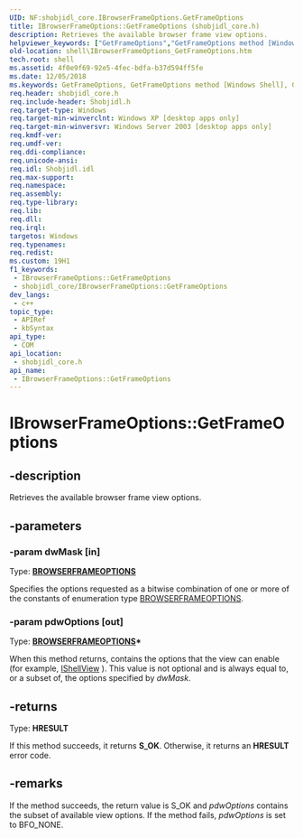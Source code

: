 ```yaml
---
UID: NF:shobjidl_core.IBrowserFrameOptions.GetFrameOptions
title: IBrowserFrameOptions::GetFrameOptions (shobjidl_core.h)
description: Retrieves the available browser frame view options.
helpviewer_keywords: ["GetFrameOptions","GetFrameOptions method [Windows Shell]","GetFrameOptions method [Windows Shell]","IBrowserFrameOptions interface","IBrowserFrameOptions interface [Windows Shell]","GetFrameOptions method","IBrowserFrameOptions.GetFrameOptions","IBrowserFrameOptions::GetFrameOptions","_shell_IBrowserFrameOptions_GetFrameOptions","shell.IBrowserFrameOptions_GetFrameOptions","shobjidl_core/IBrowserFrameOptions::GetFrameOptions"]
old-location: shell\IBrowserFrameOptions_GetFrameOptions.htm
tech.root: shell
ms.assetid: 4f0e9f69-92e5-4fec-bdfa-b37d594ff5fe
ms.date: 12/05/2018
ms.keywords: GetFrameOptions, GetFrameOptions method [Windows Shell], GetFrameOptions method [Windows Shell],IBrowserFrameOptions interface, IBrowserFrameOptions interface [Windows Shell],GetFrameOptions method, IBrowserFrameOptions.GetFrameOptions, IBrowserFrameOptions::GetFrameOptions, _shell_IBrowserFrameOptions_GetFrameOptions, shell.IBrowserFrameOptions_GetFrameOptions, shobjidl_core/IBrowserFrameOptions::GetFrameOptions
req.header: shobjidl_core.h
req.include-header: Shobjidl.h
req.target-type: Windows
req.target-min-winverclnt: Windows XP [desktop apps only]
req.target-min-winversvr: Windows Server 2003 [desktop apps only]
req.kmdf-ver: 
req.umdf-ver: 
req.ddi-compliance: 
req.unicode-ansi: 
req.idl: Shobjidl.idl
req.max-support: 
req.namespace: 
req.assembly: 
req.type-library: 
req.lib: 
req.dll: 
req.irql: 
targetos: Windows
req.typenames: 
req.redist: 
ms.custom: 19H1
f1_keywords:
 - IBrowserFrameOptions::GetFrameOptions
 - shobjidl_core/IBrowserFrameOptions::GetFrameOptions
dev_langs:
 - c++
topic_type:
 - APIRef
 - kbSyntax
api_type:
 - COM
api_location:
 - shobjidl_core.h
api_name:
 - IBrowserFrameOptions::GetFrameOptions
---
```


# IBrowserFrameOptions::GetFrameOptions


## -description

Retrieves the available browser frame view options.

## -parameters

### -param dwMask [in]

Type: <b><a href="/windows/win32/api/shobjidl_core/ne-shobjidl_core-_browserframeoptions">BROWSERFRAMEOPTIONS</a></b>

Specifies the options requested as a bitwise combination of one or more of the constants of enumeration type <a href="/windows/win32/api/shobjidl_core/ne-shobjidl_core-_browserframeoptions">BROWSERFRAMEOPTIONS</a>.

### -param pdwOptions [out]

Type: <b><a href="/windows/win32/api/shobjidl_core/ne-shobjidl_core-_browserframeoptions">BROWSERFRAMEOPTIONS</a>*</b>

When this method returns, contains the options that the view  can enable (for example, <a href="/windows/desktop/api/shobjidl_core/nn-shobjidl_core-ishellview">IShellView</a> ). This value is not optional and is always equal to, or a subset of, the options specified by <i>dwMask</i>.

## -returns

Type: <b>HRESULT</b>

If this method succeeds, it returns <b xmlns:loc="http://microsoft.com/wdcml/l10n">S_OK</b>. Otherwise, it returns an <b xmlns:loc="http://microsoft.com/wdcml/l10n">HRESULT</b> error code.

## -remarks

If the method succeeds, the return value is S_OK and <i>pdwOptions</i> contains the subset of available view options.  If the method fails, <i>pdwOptions</i> is set to BFO_NONE.

